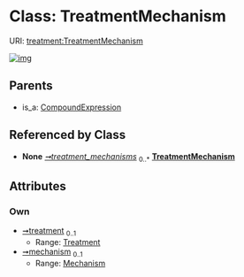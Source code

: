 
# Class: TreatmentMechanism




URI: [treatment:TreatmentMechanism](http://w3id.org/ontogpt/treatments/TreatmentMechanism)


[![img](https://yuml.me/diagram/nofunky;dir:TB/class/[Mechanism]<mechanism%200..1-%20[TreatmentMechanism],[Treatment]<treatment%200..1-%20[TreatmentMechanism],[DiseaseTreatmentSummary]++-%20treatment_mechanisms%200..*>[TreatmentMechanism],[CompoundExpression]^-[TreatmentMechanism],[Treatment],[Mechanism],[DiseaseTreatmentSummary],[CompoundExpression])](https://yuml.me/diagram/nofunky;dir:TB/class/[Mechanism]<mechanism%200..1-%20[TreatmentMechanism],[Treatment]<treatment%200..1-%20[TreatmentMechanism],[DiseaseTreatmentSummary]++-%20treatment_mechanisms%200..*>[TreatmentMechanism],[CompoundExpression]^-[TreatmentMechanism],[Treatment],[Mechanism],[DiseaseTreatmentSummary],[CompoundExpression])

## Parents

 *  is_a: [CompoundExpression](CompoundExpression.md)

## Referenced by Class

 *  **None** *[➞treatment_mechanisms](diseaseTreatmentSummary__treatment_mechanisms.md)*  <sub>0..\*</sub>  **[TreatmentMechanism](TreatmentMechanism.md)**

## Attributes


### Own

 * [➞treatment](treatmentMechanism__treatment.md)  <sub>0..1</sub>
     * Range: [Treatment](Treatment.md)
 * [➞mechanism](treatmentMechanism__mechanism.md)  <sub>0..1</sub>
     * Range: [Mechanism](Mechanism.md)
